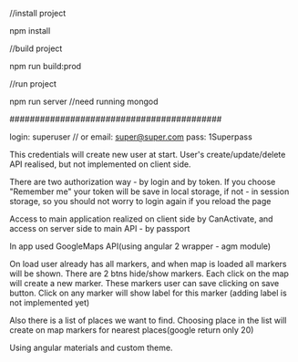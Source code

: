 //install project

npm install

//build project

npm run build:prod

//run project

npm run server  //need running mongod

##########################################

login: superuser // or email: super@super.com
pass: 1Superpass

This credentials will create new user at start. 
 User's create/update/delete API realised, but not implemented on client side.
 
There are two authorization way - by login and by token.
If you choose "Remember me" your token will be save in local storage, if not - in session storage, so you should not worry to login again if you reload the page

Access to main application realized on client side by CanActivate, and access on server side to main API  - by passport

In app used GoogleMaps API(using angular 2 wrapper - agm module)

On load user already has all markers, and when map is loaded all markers will be shown. There are 2 btns hide/show markers.
Each click on the map will create a new marker. These markers user can save clicking on save button.
Click on any marker will show label for this marker (adding label is not implemented yet)

Also there is a list of places we want to find. Choosing place in the list will create on map markers for nearest places(google return only 20)

Using angular materials and custom theme.